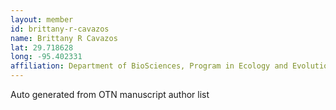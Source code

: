 ```yaml
---
layout: member
id: brittany-r-cavazos
name: Brittany R Cavazos
lat: 29.718628
long: -95.402331
affiliation: Department of BioSciences, Program in Ecology and Evolutionary Biology, Rice University, Houston, Texas, USA
---
```


Auto generated from OTN manuscript author list
